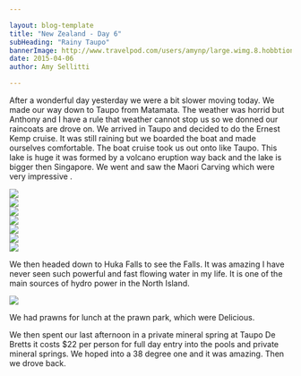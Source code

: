 ```yaml
---

layout: blog-template
title: "New Zealand - Day 6"
subHeading: "Rainy Taupo"
bannerImage: http://www.travelpod.com/users/amynp/large.wimg.8.hobbtion.jpg
date: 2015-04-06
author: Amy Sellitti

---
```


After a wonderful day yesterday we were a bit slower moving today. We made our way down to Taupo from Matamata. The weather was horrid but Anthony and I have a rule that weather cannot stop us so we donned our raincoats are drove on. We arrived in Taupo and decided to do the Ernest Kemp cruise. It was still raining but we boarded the boat and made ourselves comfortable. The boat cruise took us out onto like Taupo. This lake is huge it was formed by a volcano eruption way back and the lake is bigger then Singapore. We went and saw the Maori Carving which were very impressive .

<div class="center-image"><img src="http://images.travelpod.com/users/amynp/8.1428348990.anthony-and-ducks.jpg" /></div>
<div class="center-image"><img src="http://images.travelpod.com/users/amynp/8.1428348990.ernest-kemp-cruise.jpg" /></div>
<div class="center-image"><img src="http://images.travelpod.com/users/amynp/8.1428348990.on-lake-taupo.jpg" /></div>
<div class="center-image"><img src="http://images.travelpod.com/users/amynp/8.1428348990.maori-carvings.jpg" /></div>
<div class="center-image"><img src="http://images.travelpod.com/users/amynp/8.1428348990.3-maori-carvings.jpg" /></div>
<div class="center-image"><img src="http://images.travelpod.com/users/amynp/8.1428348990.us.jpg" /></div>
<div class="center-image"><img src="http://images.travelpod.com/users/amynp/8.1428348990.7-maori-carvings.jpg" /></div>

We then headed down to Huka Falls to see the Falls. It was amazing I have never seen such powerful and fast flowing water in my life. It is one of the main sources of hydro power in the North Island. 

<div class="center-image"><img src="http://images.travelpod.com/users/amynp/8.1428348990.1-huka-falls.jpg" /></div>

We had prawns for lunch at the prawn park, which were Delicious.

We then spent our last afternoon in a private mineral spring at Taupo De Bretts it costs $22 per person for full day entry into the pools and private mineral springs. We hoped into a 38 degree one and it was amazing. Then we drove back.




